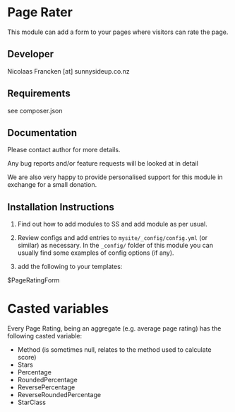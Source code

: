 Page Rater
================================================

This module can add a form to your pages where
visitors can rate the page.

Developer
-----------------------------------------------
Nicolaas Francken [at] sunnysideup.co.nz


Requirements
-----------------------------------------------
see composer.json


Documentation
-----------------------------------------------
Please contact author for more details.

Any bug reports and/or feature requests will be
looked at in detail

We are also very happy to provide personalised support
for this module in exchange for a small donation.


Installation Instructions
-----------------------------------------------
1. Find out how to add modules to SS and add module as per usual.

2. Review configs and add entries to `mysite/_config/config.yml`
(or similar) as necessary.
In the `_config/` folder of this module
you can usually find some examples of config options (if any).

3. add the following to your templates:

$PageRatingForm


# Casted variables

Every Page Rating, being an aggregate (e.g. average page rating) has the following casted variable:

  - Method (is sometimes null, relates to the method used to calculate score)
  - Stars
  - Percentage
  - RoundedPercentage
  - ReversePercentage
  - ReverseRoundedPercentage
  - StarClass
